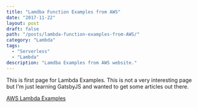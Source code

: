 ```yaml
---
title: "Lamdba Function Examples from AWS"
date: "2017-11-22"
layout: post
draft: false
path: "/posts/lambda-function-examples-from-AWS/"
category: "Lambda"
tags:
  - "Serverless"
  - "Lambda"
description: "Lamdba Examples from AWS website."
---
```


This is first page for Lambda Examples.  This is not a very interesting page but I'm just learning GatsbyJS and wanted to get some articles out there.  

[AWS Lambda Examples](http://docs.aws.amazon.com/lambda/latest/dg/use-cases.html)
